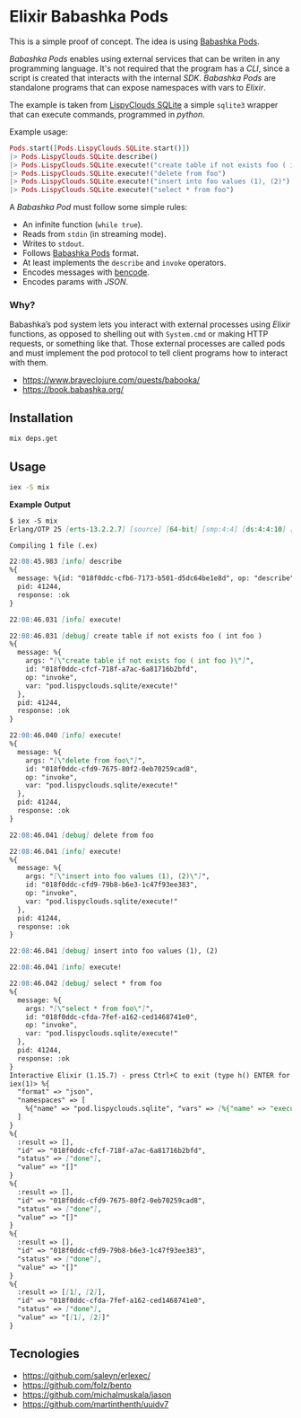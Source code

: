 # Elixir Babashka Pods

This is a simple proof of concept.
The idea is using [Babashka Pods](https://github.com/babashka/pods/).

_Babashka Pods_ enables using external services that can be writen in any programming language.
It's not required that the program has a _CLI_, since a script is created that interacts with the internal _SDK_.
_Babashka Pods_ are standalone programs that can expose namespaces with vars to _Elixir_.

The example is taken from [LispyClouds SQLite](https://github.com/babashka/pods/tree/master/examples/pod-lispyclouds-sqlite)
a simple `sqlite3` wrapper that can execute commands, programmed in _python_.

Example usage:

```elixir
Pods.start([Pods.LispyClouds.SQLite.start()])
|> Pods.LispyClouds.SQLite.describe()
|> Pods.LispyClouds.SQLite.execute!("create table if not exists foo ( int foo )")
|> Pods.LispyClouds.SQLite.execute!("delete from foo")
|> Pods.LispyClouds.SQLite.execute!("insert into foo values (1), (2)")
|> Pods.LispyClouds.SQLite.execute!("select * from foo")
```

A _Babashka Pod_ must follow some simple rules:

- An infinite function (`while true`).
- Reads from `stdin` (in streaming mode).
- Writes to `stdout`.
- Follows [Babashka Pods](https://github.com/babashka/pods/) format.
- At least implements the `describe` and `invoke` operators.
- Encodes messages with [bencode](https://en.wikipedia.org/wiki/Bencode).
- Encodes params with _JSON_.

### Why?

Babashka’s pod system lets you interact with external processes using _Elixir_ functions, as opposed to shelling out with `System.cmd` or making HTTP requests, or something like that. Those external processes are called pods and must implement the pod protocol to tell client programs how to interact with them.

- https://www.braveclojure.com/quests/babooka/
- https://book.babashka.org/

## Installation

```bash
mix deps.get
```

## Usage

```bash
iex -S mix
```

**Example Output**

```markdown
$ iex -S mix
Erlang/OTP 25 [erts-13.2.2.7] [source] [64-bit] [smp:4:4] [ds:4:4:10] [async-threads:1] [jit:ns]

Compiling 1 file (.ex)

22:08:45.983 [info] describe
%{
  message: %{id: "018f0ddc-cfb6-7173-b501-d5dc64be1e8d", op: "describe"},
  pid: 41244,
  response: :ok
}

22:08:46.031 [info] execute!

22:08:46.031 [debug] create table if not exists foo ( int foo )
%{
  message: %{
    args: "[\"create table if not exists foo ( int foo )\"]",
    id: "018f0ddc-cfcf-718f-a7ac-6a81716b2bfd",
    op: "invoke",
    var: "pod.lispyclouds.sqlite/execute!"
  },
  pid: 41244,
  response: :ok
}

22:08:46.040 [info] execute!
%{
  message: %{
    args: "[\"delete from foo\"]",
    id: "018f0ddc-cfd9-7675-80f2-0eb70259cad8",
    op: "invoke",
    var: "pod.lispyclouds.sqlite/execute!"
  },
  pid: 41244,
  response: :ok
}

22:08:46.041 [debug] delete from foo

22:08:46.041 [info] execute!
%{
  message: %{
    args: "[\"insert into foo values (1), (2)\"]",
    id: "018f0ddc-cfd9-79b8-b6e3-1c47f93ee383",
    op: "invoke",
    var: "pod.lispyclouds.sqlite/execute!"
  },
  pid: 41244,
  response: :ok
}

22:08:46.041 [debug] insert into foo values (1), (2)

22:08:46.041 [info] execute!

22:08:46.042 [debug] select * from foo
%{
  message: %{
    args: "[\"select * from foo\"]",
    id: "018f0ddc-cfda-7fef-a162-ced1468741e0",
    op: "invoke",
    var: "pod.lispyclouds.sqlite/execute!"
  },
  pid: 41244,
  response: :ok
}
Interactive Elixir (1.15.7) - press Ctrl+C to exit (type h() ENTER for help)
iex(1)> %{
  "format" => "json",
  "namespaces" => [
    %{"name" => "pod.lispyclouds.sqlite", "vars" => [%{"name" => "execute!"}]}
  ]
}
%{
  :result => [],
  "id" => "018f0ddc-cfcf-718f-a7ac-6a81716b2bfd",
  "status" => ["done"],
  "value" => "[]"
}
%{
  :result => [],
  "id" => "018f0ddc-cfd9-7675-80f2-0eb70259cad8",
  "status" => ["done"],
  "value" => "[]"
}
%{
  :result => [],
  "id" => "018f0ddc-cfd9-79b8-b6e3-1c47f93ee383",
  "status" => ["done"],
  "value" => "[]"
}
%{
  :result => [[1], [2]],
  "id" => "018f0ddc-cfda-7fef-a162-ced1468741e0",
  "status" => ["done"],
  "value" => "[[1], [2]]"
}

```

## Tecnologies

- https://github.com/saleyn/erlexec/
- https://github.com/folz/bento
- https://github.com/michalmuskala/jason
- https://github.com/martinthenth/uuidv7
